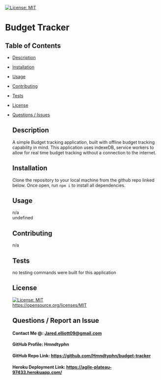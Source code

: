 [![License: MIT](https://img.shields.io/badge/License-MIT-yellow.svg)](https://opensource.org/licenses/MIT)
  # Budget Tracker
## Table of Contents 
* [Description](#Description)  <br>
* [Installation](#Installation)<br>
* [Usage](#Usage)<br>
* [Contributing](#Contributing)<br>
* [Tests](#Tests)<br>
* [License](#License)<br>
* [Questions / Issues](#Questions)<br>
  ## Description
  A simple Budget tracking application, built with offline budget tracking capability in mind. This application uses indexeDB, service workers to allow for real time budget tracking without a connection to the internet.
  ## Installation
  Clone the repository to your local machine from the github repo linked below. Once open, run `npm i` to install all dependencies. 
  ## Usage
  n/a<br>
  undefined
  ## Contributing
  n/a <br>
  
  
  ## Tests
  no testing commands were built for this application
  
  ## License
  [![License: MIT](https://img.shields.io/badge/License-MIT-yellow.svg)](https://opensource.org/licenses/MIT)
  <br>
  https://opensource.org/licenses/MIT 
  ## Questions / Report an Issue
  #### Contact Me @: Jared.elliott09@gmail.com<br>
  #### GitHub Profile: Hmndtyphn
  #### GitHub Repo Link: https://github.com/Hmndtyphn/budget-tracker
  #### Heroku Deployment Link: https://agile-plateau-97433.herokuapp.com/
